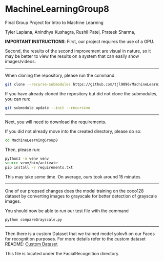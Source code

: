 # MachineLearningGroup8
Final Group Project for Intro to Machine Learning

Tyler Lapiana,
Anindhya Kushagra,
Rushil Patel,
Prateek Sharma,

**IMPORTANT INSTRUCTIONS**:
First, our project requires the use of a GPU.

Second, the results of the second improvement are visual in nature, so it may be better to view the results on a system that can easily show images/videos.

---

When cloning the repository, please run the command: 
```bash
git clone --recurse-submodules https://github.com/tjl9096/MachineLearningGroup8
```

If you have already cloned the repository but did not clone the submodules, you can run: 
```bash
git submodule update --init --recursive
```

---

Next, you will need to download the requirements. 

If you did not already move into the created directory, please do so:
```bash
cd MachineLearningGroup8
```

Then, please run: 
```bash 
python3 -m venv venv
source venv/bin/activate
pip install -r requirements.txt
```
This may take some time. On average, ours took around 15 minutes.

---

One of our propsed changes does the model training on the coco128 dataset by converting images to grayscale for better detection of grayscale images.

You should now be able to run our test file with the command
```bash
python compareGrayscale.py
```

---

Then there is a custom Dataset that we trained model yolov5 on our Faces for recognition purposes. For more details refer to the custom dataset README: [Custom Dataset](FacialRecognition/README.md)

This file is located under the FacialRecognition directory.
